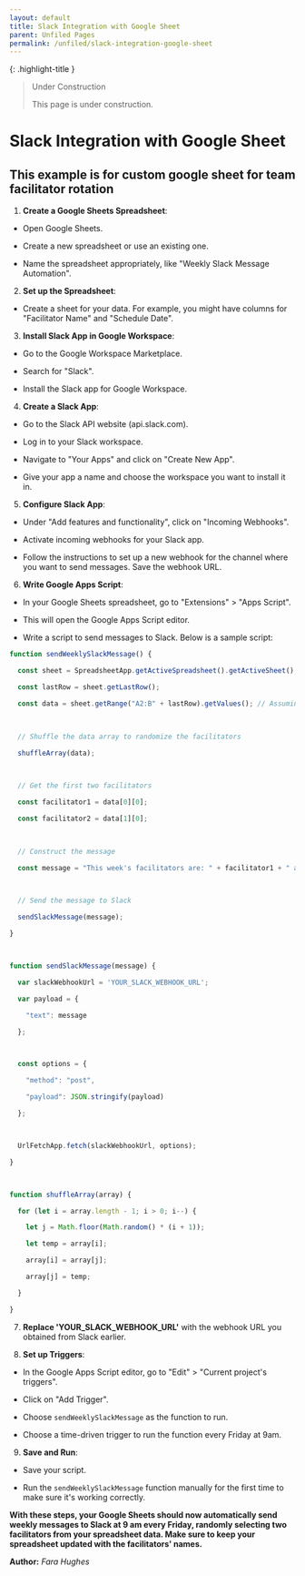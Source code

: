 ```yaml
---
layout: default
title: Slack Integration with Google Sheet
parent: Unfiled Pages
permalink: /unfiled/slack-integration-google-sheet
---
```


{: .highlight-title }
> Under Construction
>
> This page is under construction.

# Slack Integration with Google Sheet

## This example is for custom google sheet for team facilitator rotation

1. **Create a Google Sheets Spreadsheet**:

  - Open Google Sheets.

  - Create a new spreadsheet or use an existing one.

  - Name the spreadsheet appropriately, like "Weekly Slack Message Automation".

2. **Set up the Spreadsheet**:

  - Create a sheet for your data. For example, you might have columns for "Facilitator Name" and "Schedule Date".

3. **Install Slack App in Google Workspace**:

  - Go to the Google Workspace Marketplace.

  - Search for "Slack".

  - Install the Slack app for Google Workspace.

4. **Create a Slack App**:

  - Go to the Slack API website (api.slack.com).

  - Log in to your Slack workspace.

  - Navigate to "Your Apps" and click on "Create New App".

  - Give your app a name and choose the workspace you want to install it in.

5. **Configure Slack App**:

  - Under "Add features and functionality", click on "Incoming Webhooks".

  - Activate incoming webhooks for your Slack app.

  - Follow the instructions to set up a new webhook for the channel where you want to send messages. Save the webhook URL.

6. **Write Google Apps Script**:

  - In your Google Sheets spreadsheet, go to "Extensions" > "Apps Script".

  - This will open the Google Apps Script editor.

  - Write a script to send messages to Slack. Below is a sample script:

```js
function sendWeeklySlackMessage() {

  const sheet = SpreadsheetApp.getActiveSpreadsheet().getActiveSheet();

  const lastRow = sheet.getLastRow();

  const data = sheet.getRange("A2:B" + lastRow).getValues(); // Assuming data starts from row 2 and columns   A and B

  

  // Shuffle the data array to randomize the facilitators

  shuffleArray(data);

  

  // Get the first two facilitators

  const facilitator1 = data[0][0];

  const facilitator2 = data[1][0];

  

  // Construct the message

  const message = "This week's facilitators are: " + facilitator1 + " and " + facilitator2;

  

  // Send the message to Slack

  sendSlackMessage(message);

}



function sendSlackMessage(message) {

  var slackWebhookUrl = 'YOUR_SLACK_WEBHOOK_URL';

  var payload = {

    "text": message

  };



  const options = {

    "method": "post",

    "payload": JSON.stringify(payload)

  };



  UrlFetchApp.fetch(slackWebhookUrl, options);

}



function shuffleArray(array) {

  for (let i = array.length - 1; i > 0; i--) {

    let j = Math.floor(Math.random() * (i + 1));

    let temp = array[i];

    array[i] = array[j];

    array[j] = temp;

  }

}
```

7. **Replace 'YOUR_SLACK_WEBHOOK_URL'** with the webhook URL you
obtained from Slack earlier.

8. **Set up Triggers**:

  - In the Google Apps Script editor, go to "Edit" > "Current project's triggers".

  - Click on "Add Trigger".

  - Choose `sendWeeklySlackMessage` as the function to run.

  - Choose a time-driven trigger to run the function every Friday at 9am.

9. **Save and Run**:

  - Save your script.

  - Run the `sendWeeklySlackMessage` function manually for the first time to make sure it's working correctly.

**With these steps, your Google Sheets should now automatically send weekly messages to Slack at 9 am every Friday, randomly selecting two facilitators from your spreadsheet data. Make sure to keep your spreadsheet updated with the facilitators' names.**

**Author:** *Fara Hughes*
